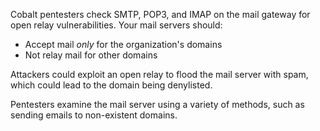 Cobalt pentesters check SMTP, POP3, and IMAP on the mail gateway for open relay vulnerabilities. Your mail servers should:

- Accept mail _only_ for the organization's domains
- Not relay mail for other domains

Attackers could exploit an open relay to flood the mail server with spam, which could lead to the domain being denylisted.

Pentesters examine the mail server using a variety of methods, such as sending emails to non-existent domains.
